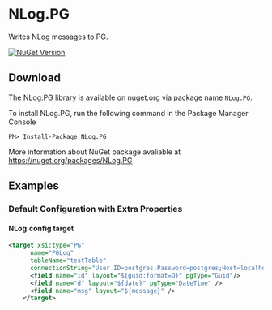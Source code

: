 # NLog.PG

Writes NLog messages to PG.

[![NuGet Version](https://img.shields.io/nuget/v/NLog.PG.svg?style=flat-square)](https://www.nuget.org/packages/NLog.PG/) 

## Download

The NLog.PG library is available on nuget.org via package name `NLog.PG`.

To install NLog.PG, run the following command in the Package Manager Console

    PM> Install-Package NLog.PG
    
More information about NuGet package avaliable at
<https://nuget.org/packages/NLog.PG>


## Examples

### Default Configuration with Extra Properties

#### NLog.config target

```xml
<target xsi:type="PG"
      name="PGLog"
      tableName="testTable"
      connectionString="User ID=postgres;Password=postgres;Host=localhost;Port=5432;Database=testDb;Pooling=true;">
      <field name="id" layout="${guid:format=D}" pgType="Guid"/>
      <field name="d" layout="${date}" pgType="DateTime" />
      <field name="msg" layout="${message}" />
    </target>
```

